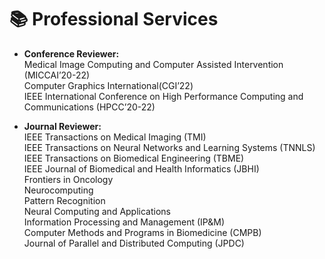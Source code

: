 # 📚 Professional Services

- **Conference Reviewer:**\
Medical Image Computing and Computer Assisted Intervention (MICCAI’20-22)\
Computer Graphics International(CGI’22)\
IEEE International Conference on High Performance Computing and Communications (HPCC’20-22)

-  **Journal Reviewer:**\
IEEE Transactions on Medical Imaging (TMI)\
IEEE Transactions on Neural Networks and Learning Systems (TNNLS)\
IEEE Transactions on Biomedical Engineering (TBME)\
IEEE Journal of Biomedical and Health Informatics (JBHI)\
Frontiers in Oncology\
Neurocomputing\
Pattern Recognition\
Neural Computing and Applications\
Information Processing and Management (IP&M)\
Computer Methods and Programs in Biomedicine (CMPB)\
Journal of Parallel and Distributed Computing (JPDC)
